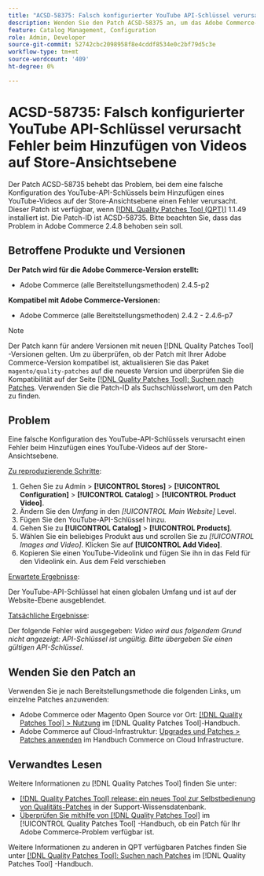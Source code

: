 ```yaml
---
title: "ACSD-58375: Falsch konfigurierter YouTube API-Schlüssel verursacht Fehler beim Hinzufügen von Videos auf Store-Ansichtsebene"
description: Wenden Sie den Patch ACSD-58375 an, um das Adobe Commerce-Problem zu beheben, bei dem die falsche Konfiguration des YouTube-API-Schlüssels beim Hinzufügen eines YouTube-Videos auf der Store-Ansichtsebene einen Fehler verursacht.
feature: Catalog Management, Configuration
role: Admin, Developer
source-git-commit: 52742cbc2098958f8e4cddf8534e0c2bf79d5c3e
workflow-type: tm+mt
source-wordcount: '409'
ht-degree: 0%

---
```


# ACSD-58735: Falsch konfigurierter YouTube API-Schlüssel verursacht Fehler beim Hinzufügen von Videos auf Store-Ansichtsebene

Der Patch ACSD-58735 behebt das Problem, bei dem eine falsche Konfiguration des YouTube-API-Schlüssels beim Hinzufügen eines YouTube-Videos auf der Store-Ansichtsebene einen Fehler verursacht. Dieser Patch ist verfügbar, wenn [[!DNL Quality Patches Tool (QPT)]](https://experienceleague.adobe.com/en/docs/commerce-knowledge-base/kb/announcements/commerce-announcements/magento-quality-patches-released-new-tool-to-self-serve-quality-patches) 1.1.49 installiert ist. Die Patch-ID ist ACSD-58735. Bitte beachten Sie, dass das Problem in Adobe Commerce 2.4.8 behoben sein soll.

## Betroffene Produkte und Versionen

**Der Patch wird für die Adobe Commerce-Version erstellt:**

* Adobe Commerce (alle Bereitstellungsmethoden) 2.4.5-p2

**Kompatibel mit Adobe Commerce-Versionen:**

* Adobe Commerce (alle Bereitstellungsmethoden) 2.4.2 - 2.4.6-p7

>[!NOTE]
>
>Der Patch kann für andere Versionen mit neuen [!DNL Quality Patches Tool] -Versionen gelten. Um zu überprüfen, ob der Patch mit Ihrer Adobe Commerce-Version kompatibel ist, aktualisieren Sie das Paket `magento/quality-patches` auf die neueste Version und überprüfen Sie die Kompatibilität auf der Seite [[!DNL Quality Patches Tool]: Suchen nach Patches](https://experienceleague.adobe.com/tools/commerce-quality-patches/index.html). Verwenden Sie die Patch-ID als Suchschlüsselwort, um den Patch zu finden.

## Problem

Eine falsche Konfiguration des YouTube-API-Schlüssels verursacht einen Fehler beim Hinzufügen eines YouTube-Videos auf der Store-Ansichtsebene.

<u>Zu reproduzierende Schritte</u>:

1. Gehen Sie zu Admin > **[!UICONTROL Stores]** > **[!UICONTROL Configuration]** > **[!UICONTROL Catalog]** > **[!UICONTROL Product Video]**.
1. Ändern Sie den *Umfang* in den *[!UICONTROL Main Website]* Level.
1. Fügen Sie den YouTube-API-Schlüssel hinzu.
1. Gehen Sie zu **[!UICONTROL Catalog]** > **[!UICONTROL Products]**.
1. Wählen Sie ein beliebiges Produkt aus und scrollen Sie zu *[!UICONTROL Images and Video]*. Klicken Sie auf **[!UICONTROL Add Video]**.
1. Kopieren Sie einen YouTube-Videolink und fügen Sie ihn in das Feld für den Videolink ein. Aus dem Feld verschieben

<u>Erwartete Ergebnisse</u>:

Der YouTube-API-Schlüssel hat einen globalen Umfang und ist auf der Website-Ebene ausgeblendet.

<u>Tatsächliche Ergebnisse</u>:

Der folgende Fehler wird ausgegeben: *Video wird aus folgendem Grund nicht angezeigt: API-Schlüssel ist ungültig. Bitte übergeben Sie einen gültigen API-Schlüssel*.

## Wenden Sie den Patch an

Verwenden Sie je nach Bereitstellungsmethode die folgenden Links, um einzelne Patches anzuwenden:

* Adobe Commerce oder Magento Open Source vor Ort: [[!DNL Quality Patches Tool] > Nutzung](https://experienceleague.adobe.com/docs/commerce-operations/tools/quality-patches-tool/usage.html) im [!DNL Quality Patches Tool]-Handbuch.
* Adobe Commerce auf Cloud-Infrastruktur: [Upgrades und Patches > Patches anwenden](https://experienceleague.adobe.com/docs/commerce-cloud-service/user-guide/develop/upgrade/apply-patches.html) im Handbuch Commerce on Cloud Infrastructure.

## Verwandtes Lesen

Weitere Informationen zu [!DNL Quality Patches Tool] finden Sie unter:

* [[!DNL Quality Patches Tool] release: ein neues Tool zur Selbstbedienung von Qualitäts-Patches](https://experienceleague.adobe.com/en/docs/commerce-knowledge-base/kb/announcements/commerce-announcements/magento-quality-patches-released-new-tool-to-self-serve-quality-patches) in der Support-Wissensdatenbank.
* [Überprüfen Sie mithilfe von  [!DNL Quality Patches Tool]](/help/tools/quality-patches-tool/patches-available-in-qpt/check-patch-for-magento-issue-with-magento-quality-patches.md) im [!UICONTROL Quality Patches Tool] -Handbuch, ob ein Patch für Ihr Adobe Commerce-Problem verfügbar ist.


Weitere Informationen zu anderen in QPT verfügbaren Patches finden Sie unter [[!DNL Quality Patches Tool]: Suchen nach Patches](https://experienceleague.adobe.com/tools/commerce-quality-patches/index.html) im [!DNL Quality Patches Tool] -Handbuch.
